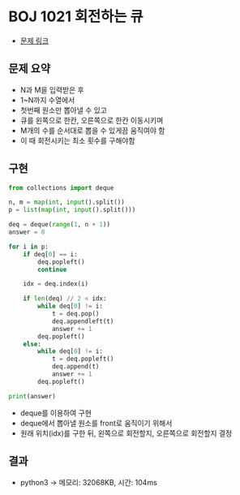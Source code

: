 # BOJ 1021 회전하는 큐

- [문제 링크](https://www.acmicpc.net/problem/1021)

## 문제 요약

- N과 M을 입력받은 후
- 1~N까지 수열에서
- 첫번째 원소만 뽑아낼 수 있고
- 큐를 왼쪽으로 한칸, 오른쪽으로 한칸 이동시키며
- M개의 수를 순서대로 뽑을 수 있게끔 움직여야 함
- 이 때 회전시키는 최소 횟수를 구해야함

## 구현

```python
from collections import deque

n, m = map(int, input().split())
p = list(map(int, input().split()))

deq = deque(range(1, n + 1))
answer = 0

for i in p:
    if deq[0] == i:
        deq.popleft()
        continue

    idx = deq.index(i)

    if len(deq) // 2 < idx:
        while deq[0] != i:
            t = deq.pop()
            deq.appendleft(t)
            answer += 1
        deq.popleft()
    else:
        while deq[0] != i:
            t = deq.popleft()
            deq.append(t)
            answer += 1
        deq.popleft()

print(answer)

```

- deque를 이용하여 구현
- deque에서 뽑아낼 원소를 front로 움직이기 위해서
- 원래 위치(idx)를 구한 뒤, 왼쪽으로 회전할지, 오른쪽으로 회전할지 결정

## 결과

- python3 -> 메모리: 32068KB, 시간: 104ms
